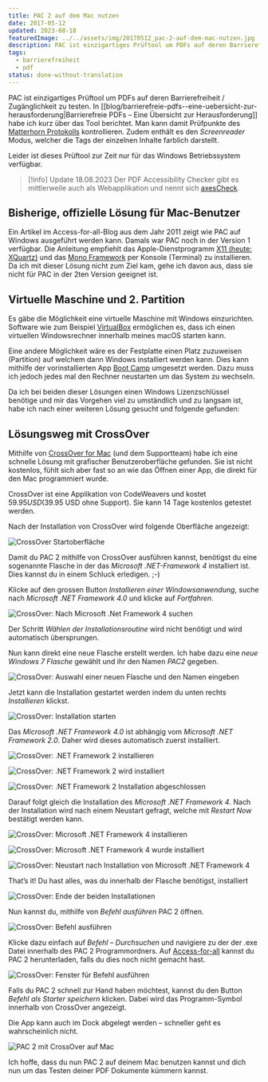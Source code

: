 ```yaml
---
title: PAC 2 auf dem Mac nutzen
date: 2017-05-12
updated: 2023-08-18
featuredImage: ../../assets/img/20170512_pac-2-auf-dem-mac-nutzen.jpg
description: PAC ist einzigartiges Prüftool um PDFs auf deren Barrierefreiheit / Zugänglichkeit zu testen. In [[blog/barrierefreie-pdfs--eine-uebersicht-zur-herausforderung|Barrierefreie PDFs – Eine Übersicht zur Herausforderung]] habe ich kurz über das Tool berichtet. Man kann damit Prüfpunkte des [Matterhorn Protokolls](https://pdfa.org/resource/the-matterhorn-protocol/) kontrollieren. Zudem enthält es den _Screenreader_ Modus, welcher die Tags der einzelnen Inhalte farblich darstellt.
tags:
  - barrierefreiheit
  - pdf
status: done-without-translation
---
```

PAC ist einzigartiges Prüftool um PDFs auf deren Barrierefreiheit / Zugänglichkeit zu testen. In [[blog/barrierefreie-pdfs--eine-uebersicht-zur-herausforderung|Barrierefreie PDFs – Eine Übersicht zur Herausforderung]] habe ich kurz über das Tool berichtet. Man kann damit Prüfpunkte des [Matterhorn Protokolls](https://pdfa.org/resource/the-matterhorn-protocol/) kontrollieren. Zudem enthält es den _Screenreader_ Modus, welcher die Tags der einzelnen Inhalte farblich darstellt.

Leider ist dieses Prüftool zur Zeit nur für das Windows Betriebssystem verfügbar.

> [!info] Update 18.08.2023
Der PDF Accessibility Checker gibt es mittlerweile auch als Webapplikation und nennt sich [axesCheck](https://www.axes4.com/de/software-services/axescheck).

## Bisherige, offizielle Lösung für Mac-Benutzer

Ein Artikel im Access-for-all-Blog aus dem Jahr 2011 zeigt wie PAC auf Windows ausgeführt werden kann. Damals war PAC noch in der Version 1 verfügbar. Die Anleitung empfiehlt das Apple-Dienstprogramm [X11 (heute: XQuartz)](https://www.xquartz.org/) und das [Mono Framework](http://www.mono-project.com/) per Konsole (Terminal) zu installieren. Da ich mit dieser Lösung nicht zum Ziel kam, gehe ich davon aus, dass sie nicht für PAC in der 2ten Version geeignet ist.

## Virtuelle Maschine und 2. Partition

Es gäbe die Möglichkeit eine virtuelle Maschine mit Windows einzurichten. Software wie zum Beispiel [VirtualBox](https://www.virtualbox.org/) ermöglichen es, dass ich einen virtuellen Windowsrechner innerhalb meines macOS starten kann.

Eine andere Möglichkeit wäre es der Festplatte einen Platz zuzuweisen (Partition) auf welchem dann Windows installiert werden kann. Dies kann mithilfe der vorinstallierten App [Boot Camp](https://support.apple.com/de-ch/boot-camp) umgesetzt werden. Dazu muss ich jedoch jedes mal den Rechner neustarten um das System zu wechseln.

Da ich bei beiden dieser Lösungen einen Windows Lizenzschlüssel benötige und mir das Vorgehen viel zu umständlich und zu langsam ist, habe ich nach einer weiteren Lösung gesucht und folgende gefunden:

## Lösungsweg mit CrossOver

Mithilfe von [CrossOver for Mac](https://www.codeweavers.com/products/crossover-mac) (und dem Supportteam) habe ich eine schnelle Lösung mit grafischer Benutzeroberfläche gefunden. Sie ist nicht kostenlos, fühlt sich aber fast so an wie das Öffnen einer App, die direkt für den Mac programmiert wurde.

CrossOver ist eine Applikation von CodeWeavers und kostet $59.95 USD ($39.95 USD ohne Support). Sie kann 14 Tage kostenlos getestet werden.

Nach der Installation von CrossOver wird folgende Oberfläche angezeigt:

![CrossOver Startoberfläche](../../assets/img/20170512_pac-2-auf-dem-mac-nutzen_1.jpg)

Damit du PAC 2 mithilfe von CrossOver ausführen kannst, benötigst du eine sogenannte Flasche in der das _Microsoft .NET-Framework 4_ installiert ist. Dies kannst du in einem Schluck erledigen. ;-)

Klicke auf den grossen Button _Installieren einer Windowsanwendung_, suche nach _Microsoft .NET Framework 4.0_ und klicke auf _Fortfahren_.

![CrossOver: Nach Microsoft .Net Framework 4 suchen](../../assets/img/20170512_pac-2-auf-dem-mac-nutzen_2.jpg)

Der Schritt _Wählen der Installationsroutine_ wird nicht benötigt und wird automatisch übersprungen.

Nun kann direkt eine neue Flasche erstellt werden. Ich habe dazu eine _neue Windows 7 Flasche_ gewählt und ihr den Namen _PAC2_ gegeben.

![CrossOver: Auswahl einer neuen Flasche und den Namen eingeben](../../assets/img/20170512_pac-2-auf-dem-mac-nutzen_3.jpg)

Jetzt kann die Installation gestartet werden indem du unten rechts _Installieren_ klickst.

![CrossOver: Installation starten](../../assets/img/20170512_pac-2-auf-dem-mac-nutzen_4.jpg)

Das _Microsoft .NET Framework 4.0_ ist abhängig vom _Microsoft .NET Framework 2.0_. Daher wird dieses automatisch zuerst installiert.

<div class="imagesContainer">

![CrossOver: .NET Framework 2 installieren](../../assets/img/20170512_pac-2-auf-dem-mac-nutzen_5.jpg)

![CrossOver: .NET Framework 2 wird installiert](../../assets/img/20170512_pac-2-auf-dem-mac-nutzen_6.jpg)

![CrossOver: .NET Framework 2 Installation abgeschlossen](../../assets/img/20170512_pac-2-auf-dem-mac-nutzen_7.jpg)

</div>

Darauf folgt gleich die Installation des _Microsoft .NET Framework 4_. Nach der Installation wird nach einem Neustart gefragt, welche mit _Restart Now_ bestätigt werden kann.

<div class="imagesContainer">

![CrossOver: Microsoft .NET Framework 4 installieren](../../assets/img/20170512_pac-2-auf-dem-mac-nutzen_8.jpg)

![CrossOver: Microsoft .NET Framework 4 wurde installiert](../../assets/img/20170512_pac-2-auf-dem-mac-nutzen_9.jpg)

![CrossOver: Neustart nach Installation von Microsoft .NET Framework 4](../../assets/img/20170512_pac-2-auf-dem-mac-nutzen_10.jpg)

</div>

That’s it! Du hast alles, was du innerhalb der Flasche benötigst, installiert

![CrossOver: Ende der beiden Installationen](../../assets/img/20170512_pac-2-auf-dem-mac-nutzen_11.jpg)

Nun kannst du, mithilfe von _Befehl ausführen_ PAC 2 öffnen.

![CrossOver: Befehl ausführen](../../assets/img/20170512_pac-2-auf-dem-mac-nutzen_12.jpg)

Klicke dazu einfach auf _Befehl – Durchsuchen_ und navigiere zu der der .exe Datei innerhalb des PAC 2 Programmordners. Auf [Access-for-all](http://www.access-for-all.ch/ch/pdf-werkstatt/pdf-accessibility-checker-pac.html) kannst du PAC 2 herunterladen, falls du dies noch nicht gemacht hast.

![CrossOver: Fenster für Befehl ausführen](../../assets/img/20170512_pac-2-auf-dem-mac-nutzen_13.jpg)

Falls du PAC 2 schnell zur Hand haben möchtest, kannst du den Button _Befehl als Starter speichern_ klicken. Dabei wird das Programm-Symbol innerhalb von CrossOver angezeigt.

Die App kann auch im Dock abgelegt werden – schneller geht es wahrscheinlich nicht.

![PAC 2 mit CrossOver auf Mac](../../assets/img/20170512_pac-2-auf-dem-mac-nutzen_14.jpg)

Ich hoffe, dass du nun PAC 2 auf deinem Mac benutzen kannst und dich nun um das Testen deiner PDF Dokumente kümmern kannst.

